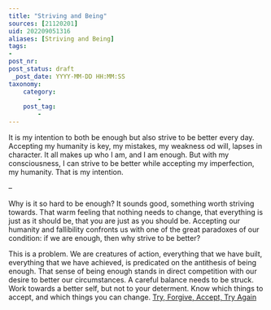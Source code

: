 ```yaml
---
title: "Striving and Being"
sources: [21120201]
uid: 202209051316
aliases: [Striving and Being]
tags:
-
post_nr:
post_status: draft
 _post_date: YYYY-MM-DD HH:MM:SS
taxonomy:
    category:
        -
    post_tag:
        -
---
```


It is my intention to both be enough but also strive to be better every day. Accepting my humanity is key, my mistakes, my weakness od will, lapses in character. It all makes up who I am, and I am enough. But with my consciousness, I can strive to be better while accepting my imperfection, my humanity. That is my intention.

–

Why is it so hard to be enough? It sounds good, something worth striving towards. That warm feeling that nothing needs to change, that everything is just as it should be, that you are just as you should be. Accepting our humanity and fallibility confronts us with one of the great paradoxes of our condition: if we are enough, then why strive to be better?

This is a problem. We are creatures of action, everything that we have built, everything that we have achieved, is predicated on the antithesis of being enough. That sense of being enough stands in direct competition with our desire to better our circumstances. A careful balance needs to be struck. Work towards a better self, but not to your determent. Know which things to accept, and which things you can change. [Try, Forgive, Accept, Try Again](try-forgive-accept-try.md)